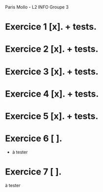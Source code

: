 Paris Mollo - L2 INFO Groupe 3
# Exercice 1 [x]. + tests.
# Exercice 2 [x]. + tests.
# Exercice 3 [x]. + tests.
# Exercice 4 [x]. + tests.
# Exercice 5 [x]. + tests.
# Exercice 6 [ ].
- à tester
# Exercice 7 [ ].
à tester
